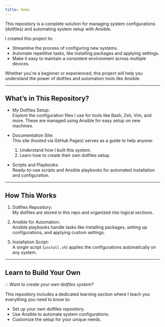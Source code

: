 ```yaml
---
title: Home
---
```


This repository is a complete solution for managing system configurations (dotfiles) and automating system setup with Ansible.

I created this project to:  

- Streamline the process of configuring new systems.
- Automate repetitive tasks, like installing packages and applying settings.
- Make it easy to maintain a consistent environment across multiple devices.

Whether you're a beginner or experienced, this project will help you understand the power of dotfiles and automation tools like Ansible.

---

## What’s in This Repository?  

- My Dotfiles Setup:  
  Explore the configuration files I use for tools like Bash, Zsh, Vim, and more. These are managed using Ansible for easy setup on new machines.

- Documentation Site:  
  This site (hosted via GitHub Pages) serves as a guide to help anyone:  
  1. Understand how I built this system.
  2. Learn how to create their own dotfiles setup.

- Scripts and Playbooks:  
  Ready-to-use scripts and Ansible playbooks for automated installation and configuration.

---

## How This Works  

1. Dotfiles Repository:  
   My dotfiles are stored in this repo and organized into logical sections.

2. Ansible for Automation:  
   Ansible playbooks handle tasks like installing packages, setting up configurations, and applying custom settings.

3. Installation Script:  
   A single script (`install.sh`) applies the configurations automatically on any system.

---

## Learn to Build Your Own  

💡 *Want to create your own dotfiles system?*  

This repository includes a dedicated learning section where I teach you everything you need to know to:  

- Set up your own dotfiles repository.
- Use Ansible to automate system configurations.
- Customize the setup for your unique needs.
